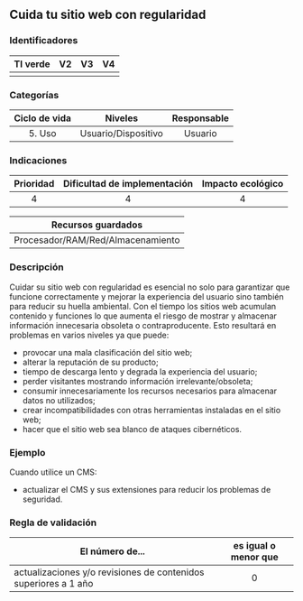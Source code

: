 ## Cuida tu sitio web con regularidad

 ### Identificadores

 | TI verde | V2 | V3 | V4 |
 | :-----: | :-: | :-: | :-: |
 | | | | |

 ### Categorías

 | Ciclo de vida | Niveles | Responsable |
 | :--------: | :---------: | :---------: |
 | 5. Uso | Usuario/Dispositivo | Usuario |

 ### Indicaciones

 | Prioridad | Dificultad de implementación | Impacto ecológico |
 | :------: | :----------------------: | :-----------------------: |
 | 4 | 4 | 4 |

 | Recursos guardados |
 | :---------------------------------: |
 | Procesador/RAM/Red/Almacenamiento |

 ### Descripción

Cuidar su sitio web con regularidad es esencial no solo para garantizar que funcione correctamente y mejorar la experiencia del usuario sino también para reducir su huella ambiental. Con el tiempo los sitios web acumulan contenido y funciones lo que aumenta el riesgo de mostrar y almacenar información innecesaria obsoleta o contraproducente. Esto resultará en problemas en varios niveles ya que puede:

 - provocar una mala clasificación del sitio web;
 - alterar la reputación de su producto;
 - tiempo de descarga lento y degrada la experiencia del usuario;
 - perder visitantes mostrando información irrelevante/obsoleta;
 - consumir innecesariamente los recursos necesarios para almacenar datos no utilizados;
 - crear incompatibilidades con otras herramientas instaladas en el sitio web;
 - hacer que el sitio web sea blanco de ataques cibernéticos.

 ### Ejemplo

 Cuando utilice un CMS:

 - actualizar el CMS y sus extensiones para reducir los problemas de seguridad.

 ### Regla de validación

 | El número de... | es igual o menor que |
 | ----------------------------------------- | :----------------------: |
 | actualizaciones y/o revisiones de contenidos superiores a 1 año | 0 |
